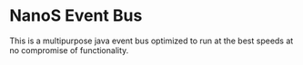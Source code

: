 # NanoS Event Bus
 
This is a multipurpose java event bus optimized to run at the best speeds at no compromise of functionality.